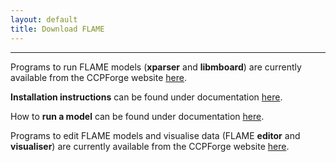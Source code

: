 ```yaml
---
layout: default
title: Download FLAME
---
```


* * *

Programs to run FLAME models (**xparser** and **libmboard**) are currently available from the CCPForge website [here](http://ccpforge.cse.rl.ac.uk/gf/project/xagents/frs/).

**Installation instructions** can be found under documentation [here](../docs/install.html).

How to **run a model** can be found under documentation [here](../docs/user_manual.html#sec:model_execution).

Programs to edit FLAME models and visualise data (FLAME **editor** and **visualiser**) are currently available from the CCPForge website [here](http://ccpforge.cse.rl.ac.uk/gf/project/flame/frs/).